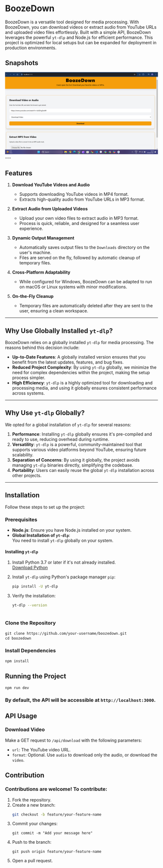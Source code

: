 # BoozeDown

BoozeDown is a versatile tool designed for media processing. With BoozeDown, you can download videos or extract audio from YouTube URLs and uploaded video files effortlessly. Built with a simple API, BoozeDown leverages the powerful `yt-dlp` and Node.js for efficient performance. This project is optimized for local setups but can be expanded for deployment in production environments.

## Snapshots
<img src="project.png" alt="Project Screenshot"  />
---

## Features

1. **Download YouTube Videos and Audio**  
   - Supports downloading YouTube videos in MP4 format.  
   - Extracts high-quality audio from YouTube URLs in MP3 format.

2. **Extract Audio from Uploaded Videos**  
   - Upload your own video files to extract audio in MP3 format.  
   - Process is quick, reliable, and designed for a seamless user experience.

3. **Dynamic Output Management**  
   - Automatically saves output files to the `Downloads` directory on the user's machine.  
   - Files are served on the fly, followed by automatic cleanup of temporary files.

4. **Cross-Platform Adaptability**  
   - While configured for Windows, BoozeDown can be adapted to run on macOS or Linux systems with minor modifications.

5. **On-the-Fly Cleanup**  
   - Temporary files are automatically deleted after they are sent to the user, ensuring a clean workspace.

---

## Why Use Globally Installed `yt-dlp`?

BoozeDown relies on a globally installed `yt-dlp` for media processing. The reasons behind this decision include:

- **Up-to-Date Features**: A globally installed version ensures that you benefit from the latest updates, features, and bug fixes.  
- **Reduced Project Complexity**: By using `yt-dlp` globally, we minimize the need for complex dependencies within the project, making the setup process simpler.  
- **High Efficiency**: `yt-dlp` is a highly optimized tool for downloading and processing media, and using it globally ensures consistent performance across systems.

---

## Why Use `yt-dlp` Globally?

We opted for a global installation of `yt-dlp` for several reasons:

1. **Performance**: Installing `yt-dlp` globally ensures it's pre-compiled and ready to use, reducing overhead during runtime.
2. **Versatility**: `yt-dlp` is a powerful, community-maintained tool that supports various video platforms beyond YouTube, ensuring future scalability.
3. **Separation of Concerns**: By using it globally, the project avoids managing `yt-dlp` binaries directly, simplifying the codebase.
4. **Portability**: Users can easily reuse the global `yt-dlp` installation across other projects.

---

## Installation

Follow these steps to set up the project:

### Prerequisites

- **Node.js**: Ensure you have Node.js installed on your system.
- **Global Installation of `yt-dlp`**:  
  You need to install `yt-dlp` globally on your system.  

#### Installing `yt-dlp`
1. Install Python 3.7 or later if it's not already installed.  
   [Download Python](https://www.python.org/downloads/)

2. Install `yt-dlp` using Python's package manager `pip`:  
   ```bash
   pip install -U yt-dlp
3. Verify the installation:
   ```bash
   yt-dlp --version
     
### Clone the Repository
    git clone https://github.com/your-username/boozedown.git
    cd boozedown
### Install Dependencies
    npm install
## Running the Project
    npm run dev
### By default, the API will be accessible at `http://localhost:3000`.

## API Usage
### Download Video
Make a GET request to `/api/download` with the following parameters:
- `url`: The YouTube video URL.
- `format`: Optional. Use `audio` to download only the audio, or download the `video`.

## Contribution
### Contributions are welcome! To contribute:
1. Fork the repository.
2. Create a new branch:
   ```bash
   git checkout -b feature/your-feature-name
3. Commit your changes:
   ```
   git commit -m "Add your message here"
4. Push to the branch:
   ```
   git push origin feature/your-feature-name
5. Open a pull request.
